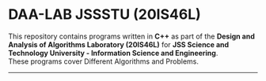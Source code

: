 # DAA-LAB JSSSTU (20IS46L)


This repository contains programs written in **C++** as part of the **Design and Analysis of Algorithms Laboratory (20IS46L)** for **JSS Science and Technology University - Information Science and Engineering**.  
These programs cover Different Algorithms and Problems.

---

